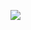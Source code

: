 [![](https://mermaid.ink/img/pako:eNptVV2P2zYQ_CsLoUFfcsj5O_FDC1tuiqJNfKivTQPZDzS1tghTpEBS5zPs--9dirJk3cVPlnZ2OZwZUueI6xSjabQ3rMjgcbFWQL937-AP9YTWaQNLtdXMpELtQ23WS5qaFXtloSw2cHf3C8z655XmgkmQei_US43vV8XL71rvJV5gNkhmnOtSOeAGmcN00wU-okSik3tot_KZcdxqfbipDMLKw2bmbGudYdwJreDIpMQ3ywxDy-j85_cY_kUjdoIzj78SHnnAJVQwpcXGyedSSmCco7VA3NTNuID-qh08tR2T5C-RC0K9bWoVfljCg9G-HN7Ne0ms84KpE7CikAIt7EhkwgV95_0kXv0HBp8EHm3ABOY1l3nQaT44z4rC6Ccmf633NK90unxHe4H5MFnlzJAuWlVSXQWqVuOBwc8WbMYM2k1nwFdN_aOGpqdi8YdURjXl-jGIPh8nfteSlYpntCB5tJWaH3jGhIJCMkcU8luRHg3z0esKFbcRtLAtT-BlsY5tJXItVFAr7p_bnDrmSltrEVcqXVr3vWPxIPlH0XadEdxL4cK6m06LN_lV27Ax-lVHCGY8Subl6cMKKT7EhB-uesbDul4_BrnicbI0KRpgaepHatD-0Wf-2jcOwMn5C3M889JUEMBnYZ29-h1PWr_jj6_9xmfkpSPfPGfcdFq8w_GnmobBnIyxQOa8IfIxEOndJ8ujQmMzUYDehdQQ8wOqar6yOzSmOS6Er_t6ifcWwaJzkjZL6zg6I_LUTUXT16v7-oGbpwJMpbBlkinKBl1D6c0xjz_V-EHyjQlXZTvvSNZMrq2a3MTuQVt3F_jNqrukTt6i14YqXDIv10Kl3jfhstSwI-xKlZL2i_75NjBXexb91p7Fq-Qd6xFMbjpgb8yijVsLm9K-nuGnwf39_YeUnTYdQo-1AyF9oK9W0azRj6mNbqiNk6a_6dx0cBWrSQtTdETo1tXH7l23VHt9c4yxlvO3XvI3MnnnRI4UtkIb51HeVn8PSeGdBboq_MGJ3kc5GgpkSt-rsx-wjlyGOa6jKf1NmTmso7V6IRwrnV6dFI-mzpT4PjK63GfRdMekpacQlIVg_ivTvMVUkKtfwuew-iq-_A80tkxN?type=png)](https://mermaid.live/edit#pako:eNptVV2P2zYQ_CsLoUFfcsj5O_FDC1tuiqJNfKivTQPZDzS1tghTpEBS5zPs--9dirJk3cVPlnZ2OZwZUueI6xSjabQ3rMjgcbFWQL937-AP9YTWaQNLtdXMpELtQ23WS5qaFXtloSw2cHf3C8z655XmgkmQei_US43vV8XL71rvJV5gNkhmnOtSOeAGmcN00wU-okSik3tot_KZcdxqfbipDMLKw2bmbGudYdwJreDIpMQ3ywxDy-j85_cY_kUjdoIzj78SHnnAJVQwpcXGyedSSmCco7VA3NTNuID-qh08tR2T5C-RC0K9bWoVfljCg9G-HN7Ne0ms84KpE7CikAIt7EhkwgV95_0kXv0HBp8EHm3ABOY1l3nQaT44z4rC6Ccmf633NK90unxHe4H5MFnlzJAuWlVSXQWqVuOBwc8WbMYM2k1nwFdN_aOGpqdi8YdURjXl-jGIPh8nfteSlYpntCB5tJWaH3jGhIJCMkcU8luRHg3z0esKFbcRtLAtT-BlsY5tJXItVFAr7p_bnDrmSltrEVcqXVr3vWPxIPlH0XadEdxL4cK6m06LN_lV27Ax-lVHCGY8Subl6cMKKT7EhB-uesbDul4_BrnicbI0KRpgaepHatD-0Wf-2jcOwMn5C3M889JUEMBnYZ29-h1PWr_jj6_9xmfkpSPfPGfcdFq8w_GnmobBnIyxQOa8IfIxEOndJ8ujQmMzUYDehdQQ8wOqar6yOzSmOS6Er_t6ifcWwaJzkjZL6zg6I_LUTUXT16v7-oGbpwJMpbBlkinKBl1D6c0xjz_V-EHyjQlXZTvvSNZMrq2a3MTuQVt3F_jNqrukTt6i14YqXDIv10Kl3jfhstSwI-xKlZL2i_75NjBXexb91p7Fq-Qd6xFMbjpgb8yijVsLm9K-nuGnwf39_YeUnTYdQo-1AyF9oK9W0azRj6mNbqiNk6a_6dx0cBWrSQtTdETo1tXH7l23VHt9c4yxlvO3XvI3MnnnRI4UtkIb51HeVn8PSeGdBboq_MGJ3kc5GgpkSt-rsx-wjlyGOa6jKf1NmTmso7V6IRwrnV6dFI-mzpT4PjK63GfRdMekpacQlIVg_ivTvMVUkKtfwuew-iq-_A80tkxN)
